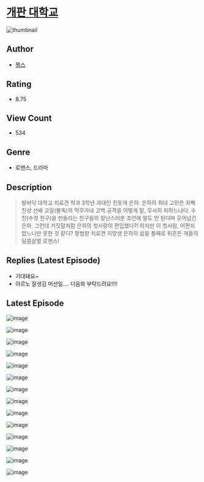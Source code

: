 # [개판 대학교](https://comic.naver.com/challenge/list?titleId=810399)
![thumbnail](https://image-comic.pstatic.net/user_contents_data/challenge_comic/2023/05/23/345584/upload_7234014899278799974_480x623.jpeg)

## Author
- [쩡스](https://comic.naver.com/artistTitle?id=345584)

## Rating
- 8.75

## View Count
- 534

## Genre
- 로맨스, 드라마

## Description
> 발바닥 대학교 치료견 학과 3학년 과대인 진돗개 은하. 은하의 최대 고민은 자뻑 진상 선배 고일(불독)의 막무가내 고백 공격을 어떻게 잘, 무사히 피하느냐다. 수친(수컷 친구)을 만들라는 친구들의 장난스러운 조언에 말도 안 된다며 웃어넘긴 은하. 그런데 거짓말처럼 은하의 첫사랑이 편입했다?! 하지만 이 첫사랑, 어쩐지 없느니만 못한 것 같다? 평범한 치료견 지망생 은하의 삶을 통째로 뒤흔든 개들의 달콤살벌 로맨스!

## Replies (Latest Episode)
- 기대돼요~
- 아르노 잘생김 머선일…. 다음화 부탁드려요!!!!

## Latest Episode
![image](https://image-comic.pstatic.net/user_contents_data/challenge_comic/2023/05/23/345584/upload_3618467698145638707.jpeg)

![image](https://image-comic.pstatic.net/user_contents_data/challenge_comic/2023/05/23/345584/upload_3691040070626074933.jpeg)

![image](https://image-comic.pstatic.net/user_contents_data/challenge_comic/2023/05/23/345584/upload_7089850426466842724.jpeg)

![image](https://image-comic.pstatic.net/user_contents_data/challenge_comic/2023/05/23/345584/upload_7075548859751162165.jpeg)

![image](https://image-comic.pstatic.net/user_contents_data/challenge_comic/2023/05/23/345584/upload_3544394910569947956.jpeg)

![image](https://image-comic.pstatic.net/user_contents_data/challenge_comic/2023/05/23/345584/upload_3978477492701901667.jpeg)

![image](https://image-comic.pstatic.net/user_contents_data/challenge_comic/2023/05/23/345584/upload_4121410903309694566.jpeg)

![image](https://image-comic.pstatic.net/user_contents_data/challenge_comic/2023/05/23/345584/upload_4051050972421764920.jpeg)

![image](https://image-comic.pstatic.net/user_contents_data/challenge_comic/2023/05/23/345584/upload_7149807685426492259.jpeg)

![image](https://image-comic.pstatic.net/user_contents_data/challenge_comic/2023/05/23/345584/upload_3978709699320374582.jpeg)

![image](https://image-comic.pstatic.net/user_contents_data/challenge_comic/2023/05/23/345584/upload_4121692175735075896.jpeg)

![image](https://image-comic.pstatic.net/user_contents_data/challenge_comic/2023/05/23/345584/upload_7377519836909679669.jpeg)

![image](https://image-comic.pstatic.net/user_contents_data/challenge_comic/2023/05/23/345584/upload_7004562181364987696.jpeg)

![image](https://image-comic.pstatic.net/user_contents_data/challenge_comic/2023/05/23/345584/upload_4063998602374636087.jpeg)
